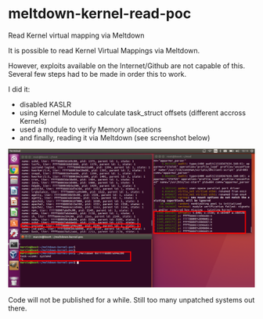 # meltdown-kernel-read-poc
Read Kernel virtual mapping via Meltdown

It is possible to read Kernel Virtual Mappings via Meltdown.

However, exploits available on the Internet/Github are not capable of this. Several few steps had to be made in order this to work.

I did it:

- disabled KASLR
- using Kernel Module to calculate task_struct offsets (different accross Kernels)
- used a module to verify Memory allocations
- and finally, reading it via Meltdown (see screenshot below)

![Meltdown Kernel Read PoC](/meltdown-kernel-read-poc.png)


Code will not be published for a while. Still too many unpatched systems out there.
